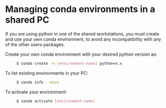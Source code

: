 # Managing conda environments in a shared PC
If you are using python in one of the shared workstations, you must create and use your own conda environment, to avoid any incompatibility with any of the other users packages.

Create your own conda environment with your desired python version as:

```sh
     $ conda create -n [environment-name] python=x.x
```

To list existing environments in your PC:

```sh
     $ conda info --envs
```

To activate your environment:

```sh
     $ conda activate [environment-name] 
```
